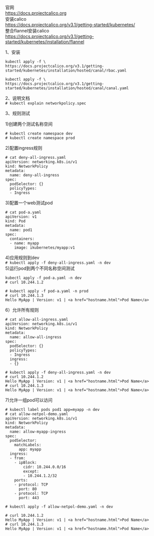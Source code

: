 官网  
https://docs.projectcalico.org  
安装calico  
https://docs.projectcalico.org/v3.1/getting-started/kubernetes/  
整合flannel安装calico  
https://docs.projectcalico.org/v3.1/getting-started/kubernetes/installation/flannel  

1、安装  
```
kubectl apply -f \
https://docs.projectcalico.org/v3.1/getting-started/kubernetes/installation/hosted/canal/rbac.yaml

kubectl apply -f \
https://docs.projectcalico.org/v3.1/getting-started/kubernetes/installation/hosted/canal/canal.yaml
```  
2、说明文档  
``` # kubectl explain networkpolicy.spec ```  

3、规则测试  

1)创建两个测试名称空间  
```
# kubectl create namespace dev
# kubectl create namespace prod
```
2)配置ingress规则  
```
# cat deny-all-ingress.yaml
apiVersion: networking.k8s.io/v1
kind: NetworkPolicy
metadata:
  name: deny-all-ingress
spec:
  podSelector: {}
  policyTypes:
  - Ingress
```  
3)配置一个web测试pod  
```
# cat pod-a.yaml
apiVersion: v1
kind: Pod
metadata:
  name: pod1
spec:
  containers:
  - name: myapp
    image: ikubernetes/myapp:v1
```  
4)应用规则到dev  
``` # kubectl apply -f deny-all-ingress.yaml -n dev ```  
5)运行pod到两个不同名称空间测试  
```
kubectl apply -f pod-a.yaml -n dev
# curl 10.244.1.2

# kubectl apply -f pod-a.yaml -n prod
# curl 10.244.1.3
Hello MyApp | Version: v1 | <a href="hostname.html">Pod Name</a>
```  

6）允许所有规则  
```
# cat allow-all-ingress.yaml
apiVersion: networking.k8s.io/v1
kind: NetworkPolicy
metadata:
  name: allow-all-ingress
spec:
  podSelector: {}
  policyTypes:
  - Ingress
  ingress:
  - {}

# kubectl apply -f deny-all-ingress.yaml -n dev
# curl 10.244.1.2
Hello MyApp | Version: v1 | <a href="hostname.html">Pod Name</a>
# curl 10.244.1.3
Hello MyApp | Version: v1 | <a href="hostname.html">Pod Name</a>
```  
7)允许一组pod可以访问  
```
# kubectl label pods pod1 app=myapp -n dev
# cat allow-netpol-demo.yaml
apiVersion: networking.k8s.io/v1
kind: NetworkPolicy
metadata:
  name: allow-myapp-ingress
spec:
  podSelector:
    matchLabels:
      app: myapp
  ingress:
  - from: 
    - ipBlock:
        cidr: 10.244.0.0/16
        except:
        - 10.244.1.2/32
    ports:
    - protocol: TCP
      port: 80
    - protocol: TCP
      port: 443

# kubectl apply -f allow-netpol-demo.yaml -n dev

# curl 10.244.1.2
Hello MyApp | Version: v1 | <a href="hostname.html">Pod Name</a>
# curl 10.244.1.3
Hello MyApp | Version: v1 | <a href="hostname.html">Pod Name</a>
```  
